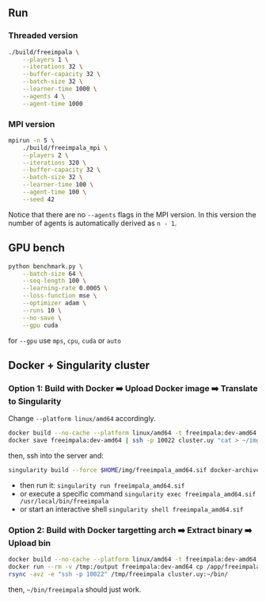 
## Run

### Threaded version

```sh
./build/freeimpala \
    --players 1 \
    --iterations 32 \
    --buffer-capacity 32 \
    --batch-size 32 \
    --learner-time 1000 \
    --agents 4 \
    --agent-time 1000
```

### MPI version

```sh
mpirun -n 5 \
    ./build/freeimpala_mpi \
    --players 2 \
    --iterations 320 \
    --buffer-capacity 32 \
    --batch-size 32 \
    --learner-time 100 \
    --agent-time 100 \
    --seed 42
```

Notice that there are no `--agents` flags in the MPI version. In this version 
the number of agents is automatically derived as `n - 1`.

## GPU bench

```sh
python benchmark.py \
    --batch-size 64 \
    --seq-length 100 \
    --learning-rate 0.0005 \
    --loss-function mse \
    --optimizer adam \
    --runs 10 \
    --no-save \
    --gpu cuda
```

for `--gpu` use `mps`, `cpu`, `cuda` or `auto`


## Docker + Singularity cluster

### Option 1: Build with Docker ➡️ Upload Docker image ➡️ Translate to Singularity

Change `--platform linux/amd64` accordingly.

```sh
docker build --no-cache --platform linux/amd64 -t freeimpala:dev-amd64 -f Dockerfile . && \
docker save freeimpala:dev-amd64 | ssh -p 10022 cluster.uy "cat > ~/img/freeimpala_amd64.tar"
```

then, ssh into the server and:

```sh
singularity build --force $HOME/img/freeimpala_amd64.sif docker-archive://$HOME/img/freeimpala_amd64.tar
```
- then run it: `singularity run freeimpala_amd64.sif`
- or execute a specific command `singularity exec freeimpala_amd64.sif /usr/local/bin/freeimpala`
- or start an interactive shell `singularity shell freeimpala_amd64.sif`

### Option 2: Build with Docker targetting arch ➡️ Extract binary ➡️ Upload bin

```sh
docker build --no-cache --platform linux/amd64 -t freeimpala:dev-amd64 -f Dockerfile .
docker run --rm -v /tmp:/output freeimpala:dev-amd64 cp /app/freeimpala /output/freeimpala
rsync -avz -e "ssh -p 10022" /tmp/freeimpala cluster.uy:~/bin/
```

then, `~/bin/freeimpala` should just work.
